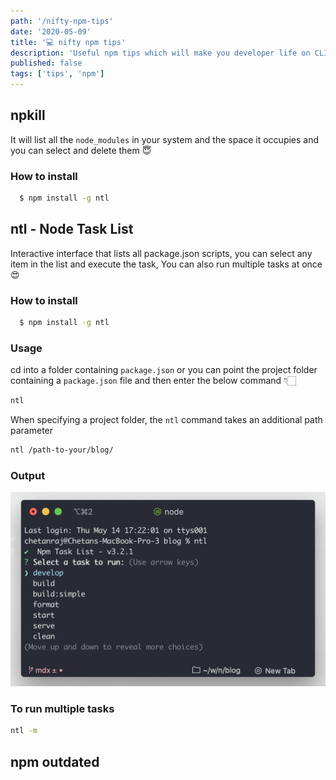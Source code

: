 ```yaml
---
path: '/nifty-npm-tips'
date: '2020-05-09'
title: '💻 nifty npm tips'
description: 'Useful npm tips which will make you developer life on CLI 💻 easy.'
published: false
tags: ['tips', 'npm']
---
```


## npkill

It will list all the `node_modules` in your system and the space it occupies and you can select and delete them 😇

### How to install

```bash
  $ npm install -g ntl
```

## ntl - Node Task List

Interactive interface that lists all package.json scripts, you can select any item in the list and execute the task, You can also run multiple tasks at once 😍

### How to install

```bash
  $ npm install -g ntl
```

### Usage

cd into a folder containing `package.json` or you can point the project folder containing a `package.json` file and then enter the below command 👇🏻

```js
ntl
```

When specifying a project folder, the `ntl` command takes an additional path parameter

```bash
ntl /path-to-your/blog/
```

### Output

![](./ntl-demo.png)

### To run multiple tasks

```bash
ntl -m
```


## npm outdated
